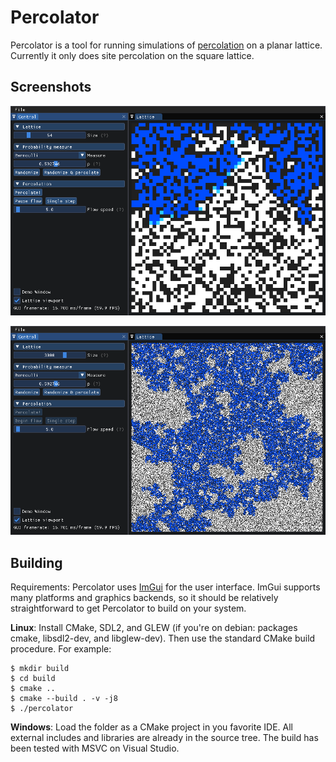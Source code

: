 Percolator
==========

Percolator is a tool for running simulations of [percolation](https://en.wikipedia.org/wiki/Percolation_theory) on a planar lattice. Currently it only does site percolation on the square lattice.


Screenshots
-----------

![screenshot 1](screenshots/screenshot_1.png)

![screenshot 1](screenshots/screenshot_2.png)


Building
--------

Requirements: Percolator uses [ImGui](https://github.com/ocornut/imgui) for the user
interface. ImGui supports many platforms and graphics backends, so it should be relatively
straightforward to get Percolator to build on your system.

**Linux**: Install CMake, SDL2, and GLEW (if you're on debian: packages cmake, libsdl2-dev, and
libglew-dev). Then use the standard CMake build procedure. For example:

    $ mkdir build
    $ cd build
    $ cmake ..
    $ cmake --build . -v -j8
    $ ./percolator

**Windows**: Load the folder as a CMake project in you favorite IDE. All external includes and
libraries are already in the source tree. The build has been tested with MSVC on Visual Studio.
